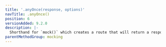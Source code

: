 ```yaml
---
title: '.anyOnce(response, options)'
navTitle: .anyOnce()
position: 6
versionAdded: 9.2.0
description: |-
  Shorthand for `mock()` which creates a route that will return a response to any single fetch request.
parentMethodGroup: mocking
---
```

